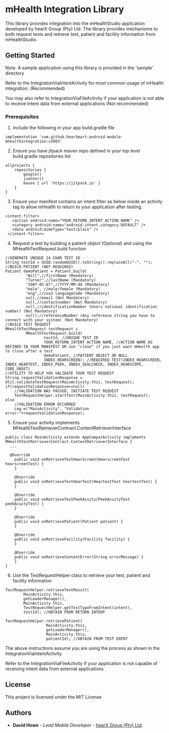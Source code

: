 # mHealth Integration Library

This library provides integration into the mHealthStudio application developed by hearX Group (Pty) Ltd.
The library provides mechanisms to both request tests and retrieve test, patient and facility information from mHealthStudio.

## Getting Started
Note. A sample application using this library is provided in the 'sample' directory

Refer to the IntegrationViaIntentActivity for most common usage of mHealth integration. (Recommended)

You may also refer to IntegrationViaFileActivity if your application is not able to receive intent data from external applications (Not recommended)

### Prerequisites
1. Include the following in your app build.gradle file
```
implementation 'com.github.hearSmart:android-module-mhealthintegration:v2003'
```

2. Ensure you have jitpack maven repo defined in your top level build.gradle repositories list
```
allprojects {
    repositories {
        google()
        jcenter()
        maven { url 'https://jitpack.io' }
    }
}
```

3. Ensure your manifest contains an intent filter as below inside an activity tag to allow mHealth to return to your application after testing.
```
<intent-filter>
   <action android:name="YOUR_RETURN_INTENT_ACTION_NAME" />
   <category android:name="android.intent.category.DEFAULT" />
   <data android:mimeType="text/plain" />
 </intent-filter>
```
4. Request a test by building a patient object (Optional) and using the MHealthTestRequest.build function
```
//GENERATE UNIQUE 24 CHAR TEST ID
String testId = UUID.randomUUID().toString().replaceAll("-", "");
//BUILD PATIENT (NOT REQUIRED)
Patient demoPatient = Patient.build(
         "Will",//firstName (Mandatory)
         "Turner",//lastName (Mandatory)
         "1987-05-07",//YYYY-MM-dd (Mandatory)
         "male", //male/female (Mandatory)
         "eng",//iso3 languageCode (Mandatory)
         null,//email (Not Mandatory)
         null,//contactnumber (Not Mandatory)
         null,//identificationNumber (Users national identification number) (Not Mandatory)
         null);//referenceNumber (Any reference string you have to connect with your system) (Not Mandatory)
//BUILD TEST REQUEST
MHealthTestRequest testRequest =
         MHealthTestRequest.build(
                 testId, //UNIQUE TEST ID
                 YOUR_RETURN_INTENT_ACTION_NAME, //ACTION NAME AS DEFINED IN YOUR MANIFEST OR use "close" if you just want mHealth app to close after a test
                 demoPatient, //PATIENT OBJECT OR NULL
                 INDEX_HEARSCREEN); //REQUIRED TEST(INDEX_HEARSCREEN, INDEX_HEARTEST, INDEX_PEEK, INDEX_SEALCHECK, INDEX_HEARSCOPE, CODE_UNSET)
//UTILITY TO HELP YOU VALIDATE YOUR TEST REQUEST
String requestValidationResponse = Util.validateTestRequest(MainActivity.this, testRequest);
if(requestValidationResponse==null)
    //VALIDATION WAS PASSED, INITIATE TEST REQUEST
    TestRequestHelper.startTest(MainActivity.this, testRequest);
else
    //VALIDATION ERROR OCCURRED
    Log.e("MainActivity", "Validation error:"+requestValidationResponse);
```

5. Ensure your activity implements MHealthTestRetrieverContract.ContentRetrieverInterface
```
public class MainActivity extends AppCompatActivity implements MHealthTestRetrieverContract.ContentRetrieverInterface {
  ...

  @Override
    public void onRetrieveTestHearScreen(HearscreenTest hearscreenTest) {
    }

    @Override
    public void onRetrieveTestHearTest(HeartestTest heartestTest) {
    }

    @Override
    public void onRetrieveTestPeekAcuity(PeekAcuityTest peekAcuityTest) {
    }

    @Override
    public void onRetrievePatient(Patient patient) {
    }

    @Override
    public void onRetrieveFacility(Facility facility) {
    }

    @Override
    public void onRetrieveContentError(String errorMessage) {
    }
}
```

6. Use the TestRequestHelper class to retrieve your test, patient and facility information
```
TestRequestHelper.retrieveTestResult(
        MainActivity.this,
        getLoaderManager(),
        MainActivity.this,
        TestRequestHelper.getTestTypeFromIntent(intent),
        testId); //OBTAIN FROM RETURN INTENT

TestRequestHelper.retrievePatient(
                  MainActivity.this,
                  getLoaderManager(),
                  MainActivity.this,
                  patientId); //OBTAIN FROM TEST ENTRY
```
The above instructions assume you are using the process as shown in the IntegrationViaIntentActivity

Refer to the IntegrationViaFileActivity if your application is not capable of receiving intent data from external applications

## License

This project is licensed under the MIT License

## Authors

* **David Howe** - *Lead Mobile Developer* - [hearX Group (Pty) Ltd](https://www.hearxgroup.com).
